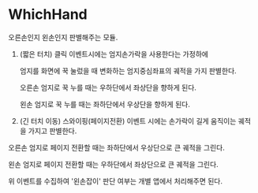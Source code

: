 WhichHand
=========

오른손인지 왼손인지 판별해주는 모듈.




1. (짧은 터치) 클릭 이벤트시에는 엄지손가락을 사용한다는 가정하에 
   
   엄지를 화면에 꾹 눌렀을 때 변화하는 엄지중심좌표의 궤적을 가지 판별한다.
   
  
   오른손 엄지로 꾹 누를 때는 우하단에서 좌상단을 향하게 된다.
  
   왼손 엄지로 꾹 누를 때는 좌하단에서 우상단을 향하게 된다.


   
   
2. (긴 터치 이동) 스와이핑(페이지전환) 이벤트 시에는 손가락이 길게 움직이는 궤적을 가지고 판별한다.

  오른손 엄지로 페이지 전환할 때는 좌하단에서 우상단으로 큰 궤적을 그린다.
  
  왼손 엄지로 페이지 전환할 때는 우하단에서 좌상단으로 큰 궤적을 그린다.
  
  
  
  

위 이벤트를 수집하여 '왼손잡이' 판단 여부는 개별 앱에서 처리해주면 된다.
